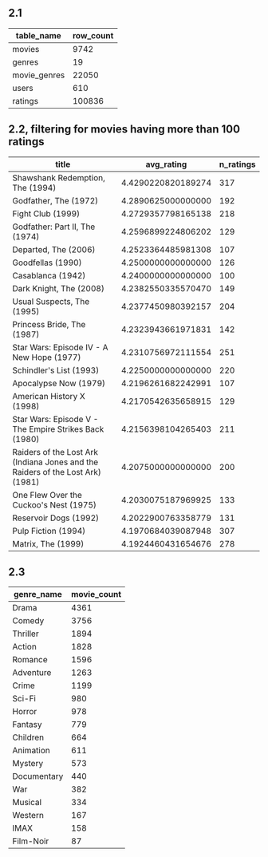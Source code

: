 
## 2.1

|table_name                                                                    |row_count         |
|------------------------------------------------------------------------------|------------------|
|movies                                                                        |9742              |
|genres                                                                        |19                |
|movie_genres                                                                  |22050             |
|users                                                                         |610               |
|ratings                                                                       |100836            |


## 2.2, filtering for movies having more than 100 ratings

|title                                                                         |avg_rating        |n_ratings|
|------------------------------------------------------------------------------|------------------|---------|
|Shawshank Redemption, The (1994)                                              |4.4290220820189274|317      |
|Godfather, The (1972)                                                         |4.2890625000000000|192      |
|Fight Club (1999)                                                             |4.2729357798165138|218      |
|Godfather: Part II, The (1974)                                                |4.2596899224806202|129      |
|Departed, The (2006)                                                          |4.2523364485981308|107      |
|Goodfellas (1990)                                                             |4.2500000000000000|126      |
|Casablanca (1942)                                                             |4.2400000000000000|100      |
|Dark Knight, The (2008)                                                       |4.2382550335570470|149      |
|Usual Suspects, The (1995)                                                    |4.2377450980392157|204      |
|Princess Bride, The (1987)                                                    |4.2323943661971831|142      |
|Star Wars: Episode IV - A New Hope (1977)                                     |4.2310756972111554|251      |
|Schindler's List (1993)                                                       |4.2250000000000000|220      |
|Apocalypse Now (1979)                                                         |4.2196261682242991|107      |
|American History X (1998)                                                     |4.2170542635658915|129      |
|Star Wars: Episode V - The Empire Strikes Back (1980)                         |4.2156398104265403|211      |
|Raiders of the Lost Ark (Indiana Jones and the Raiders of the Lost Ark) (1981)|4.2075000000000000|200      |
|One Flew Over the Cuckoo's Nest (1975)                                        |4.2030075187969925|133      |
|Reservoir Dogs (1992)                                                         |4.2022900763358779|131      |
|Pulp Fiction (1994)                                                           |4.1970684039087948|307      |
|Matrix, The (1999)                                                            |4.1924460431654676|278      |

## 2.3


|genre_name                                                                    |movie_count       |
|------------------------------------------------------------------------------|------------------|
|Drama                                                                         |4361              |
|Comedy                                                                        |3756              |
|Thriller                                                                      |1894              |
|Action                                                                        |1828              |
|Romance                                                                       |1596              |
|Adventure                                                                     |1263              |
|Crime                                                                         |1199              |
|Sci-Fi                                                                        |980               |
|Horror                                                                        |978               |
|Fantasy                                                                       |779               |
|Children                                                                      |664               |
|Animation                                                                     |611               |
|Mystery                                                                       |573               |
|Documentary                                                                   |440               |
|War                                                                           |382               |
|Musical                                                                       |334               |
|Western                                                                       |167               |
|IMAX                                                                          |158               |
|Film-Noir                                                                     |87                |

